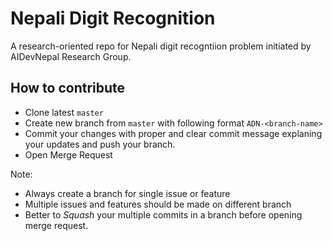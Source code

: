 # Nepali Digit Recognition

A research-oriented repo for Nepali digit recogntiion problem initiated by AIDevNepal Research Group.

## How to contribute

- Clone latest `master`
- Create new branch from `master` with following format `ADN-<branch-name>`
- Commit your changes with proper and clear commit message explaning your updates and push your branch.
- Open Merge Request 

Note:
- Always create a branch for single issue or feature
- Multiple issues and features should be made on different branch
- Better to *Squash* your multiple commits in a branch before opening merge request.






